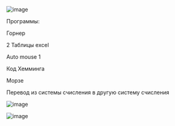 ![image](https://user-images.githubusercontent.com/84030509/192939839-22c50a1d-4095-4e91-9529-96cca2a091f4.png)

Программы:

Горнер

2 Таблицы excel

Auto mouse 1

Код Хемминга 

Морзе

Перевод из системы счисления в другую систему счисления


![image](https://user-images.githubusercontent.com/84030509/198190446-f808785d-f464-4233-b28d-10470b9b175b.png)


![image](https://user-images.githubusercontent.com/84030509/200734701-ae975610-bb3c-4179-8be9-1740ba991e07.png)
